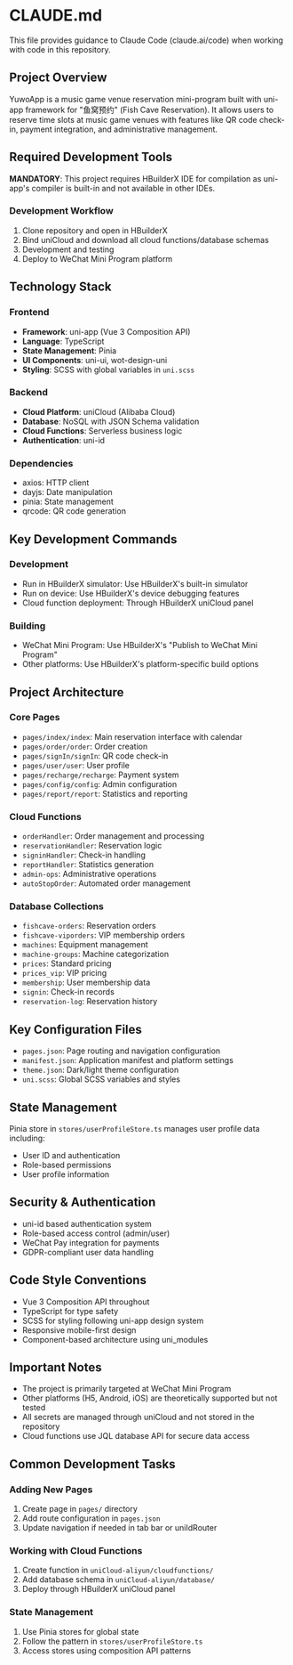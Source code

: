 # CLAUDE.md

This file provides guidance to Claude Code (claude.ai/code) when working with code in this repository.

## Project Overview

YuwoApp is a music game venue reservation mini-program built with uni-app framework for "鱼窝预约" (Fish Cave Reservation). It allows users to reserve time slots at music game venues with features like QR code check-in, payment integration, and administrative management.

## Required Development Tools

**MANDATORY**: This project requires HBuilderX IDE for compilation as uni-app's compiler is built-in and not available in other IDEs.

### Development Workflow

1. Clone repository and open in HBuilderX
2. Bind uniCloud and download all cloud functions/database schemas
3. Development and testing
4. Deploy to WeChat Mini Program platform

## Technology Stack

### Frontend
- **Framework**: uni-app (Vue 3 Composition API)
- **Language**: TypeScript
- **State Management**: Pinia
- **UI Components**: uni-ui, wot-design-uni
- **Styling**: SCSS with global variables in `uni.scss`

### Backend
- **Cloud Platform**: uniCloud (Alibaba Cloud)
- **Database**: NoSQL with JSON Schema validation
- **Cloud Functions**: Serverless business logic
- **Authentication**: uni-id

### Dependencies
- axios: HTTP client
- dayjs: Date manipulation
- pinia: State management
- qrcode: QR code generation

## Key Development Commands

### Development
- Run in HBuilderX simulator: Use HBuilderX's built-in simulator
- Run on device: Use HBuilderX's device debugging features
- Cloud function deployment: Through HBuilderX uniCloud panel

### Building
- WeChat Mini Program: Use HBuilderX's "Publish to WeChat Mini Program"
- Other platforms: Use HBuilderX's platform-specific build options

## Project Architecture

### Core Pages
- `pages/index/index`: Main reservation interface with calendar
- `pages/order/order`: Order creation
- `pages/signIn/signIn`: QR code check-in
- `pages/user/user`: User profile
- `pages/recharge/recharge`: Payment system
- `pages/config/config`: Admin configuration
- `pages/report/report`: Statistics and reporting

### Cloud Functions
- `orderHandler`: Order management and processing
- `reservationHandler`: Reservation logic
- `signinHandler`: Check-in handling
- `reportHandler`: Statistics generation
- `admin-ops`: Administrative operations
- `autoStopOrder`: Automated order management

### Database Collections
- `fishcave-orders`: Reservation orders
- `fishcave-viporders`: VIP membership orders
- `machines`: Equipment management
- `machine-groups`: Machine categorization
- `prices`: Standard pricing
- `prices_vip`: VIP pricing
- `membership`: User membership data
- `signin`: Check-in records
- `reservation-log`: Reservation history

## Key Configuration Files

- `pages.json`: Page routing and navigation configuration
- `manifest.json`: Application manifest and platform settings
- `theme.json`: Dark/light theme configuration
- `uni.scss`: Global SCSS variables and styles

## State Management

Pinia store in `stores/userProfileStore.ts` manages user profile data including:
- User ID and authentication
- Role-based permissions
- User profile information

## Security & Authentication

- uni-id based authentication system
- Role-based access control (admin/user)
- WeChat Pay integration for payments
- GDPR-compliant user data handling

## Code Style Conventions

- Vue 3 Composition API throughout
- TypeScript for type safety
- SCSS for styling following uni-app design system
- Responsive mobile-first design
- Component-based architecture using uni_modules

## Important Notes

- The project is primarily targeted at WeChat Mini Program
- Other platforms (H5, Android, iOS) are theoretically supported but not tested
- All secrets are managed through uniCloud and not stored in the repository
- Cloud functions use JQL database API for secure data access

## Common Development Tasks

### Adding New Pages
1. Create page in `pages/` directory
2. Add route configuration in `pages.json`
3. Update navigation if needed in tab bar or uniIdRouter

### Working with Cloud Functions
1. Create function in `uniCloud-aliyun/cloudfunctions/`
2. Add database schema in `uniCloud-aliyun/database/`
3. Deploy through HBuilderX uniCloud panel

### State Management
1. Use Pinia stores for global state
2. Follow the pattern in `stores/userProfileStore.ts`
3. Access stores using composition API patterns